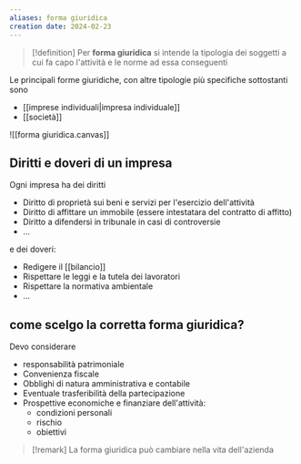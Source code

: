 ```yaml
---
aliases: forma giuridica
creation date: 2024-02-23
---
```


> [!definition]
> Per **forma giuridica** si intende la tipologia dei soggetti a cui fa capo l'attività e le norme ad essa conseguenti

Le principali forme giuridiche, con altre tipologie più specifiche sottostanti sono
- [[imprese individuali|impresa individuale]]
- [[società]]

![[forma giuridica.canvas]]


## Diritti e doveri di un impresa
Ogni impresa ha dei diritti 
- Diritto di proprietà sui beni e servizi per l'esercizio dell'attività
- Diritto di affittare un immobile (essere intestatara del contratto di affitto)
- Diritto a difendersi in tribunale in casi di controversie
- ...

e dei doveri:
- Redigere il [[bilancio]]
- Rispettare le leggi e la tutela dei lavoratori
- Rispettare la normativa ambientale
- ...




## come scelgo la corretta forma giuridica?
Devo considerare
- responsabilità patrimoniale
- Convenienza fiscale
- Obblighi di natura amministrativa e contabile
- Eventuale trasferibilità della partecipazione
- Prospettive economiche e finanziare dell'attività:
	- condizioni personali
	- rischio
	- obiettivi

>[!remark]
>La forma giuridica può cambiare nella vita dell'azienda